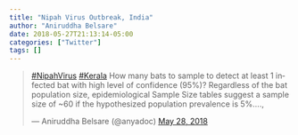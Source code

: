 ```yaml
---
title: "Nipah Virus Outbreak, India"
author: "Aniruddha Belsare"
date: 2018-05-27T21:13:14-05:00
categories: ["Twitter"]
tags: []
---
```

<blockquote class="twitter-tweet"><p lang="en" dir="ltr"><a href="https://twitter.com/hashtag/NipahVirus?src=hash&amp;ref_src=twsrc%5Etfw">#NipahVirus</a> <a href="https://twitter.com/hashtag/Kerala?src=hash&amp;ref_src=twsrc%5Etfw">#Kerala</a> How many bats to sample to detect at least 1 infected bat with high level of confidence (95%)? Regardless of the bat population size, epidemiological Sample Size tables suggest a sample size of ~60 if the hypothesized population prevalence is 5%....,</p>&mdash; Aniruddha Belsare (@anyadoc) <a href="https://twitter.com/anyadoc/status/1000900194932699136?ref_src=twsrc%5Etfw">May 28, 2018</a></blockquote> <script async src="https://platform.twitter.com/widgets.js" charset="utf-8"></script>
